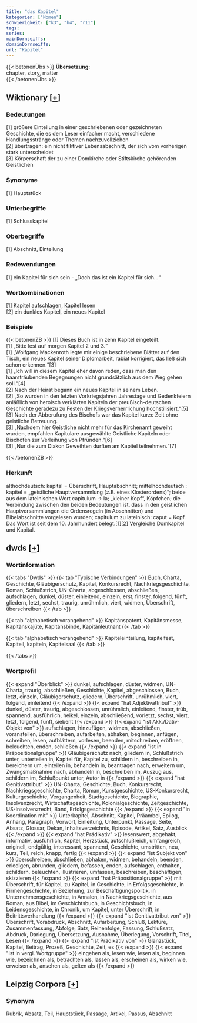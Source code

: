```yaml
---
title: "das Kapitel"
kategorien: ["Nomen"]
schwierigkeit: ["k3", "h4", "r11"]
tags:
series:
mainDornseiffs:
domainDornseiffs:
url: "Kapitel"
---
```


{{< betonenÜbs >}}
**Übersetzung:**  
chapter, story, matter  
{{< /betonenÜbs >}}

## Wiktionary [[+](https://de.wiktionary.org/wiki/Kapitel)]

### Bedeutungen
[1] größere Einteilung in einer geschriebenen oder gezeichneten Geschichte, die es dem Leser einfacher macht, verschiedene Handlungsstränge oder Themen nachzuvollziehen  
[2] übertragen: ein nicht fiktiver Lebensabschnitt, der sich vom vorherigen stark unterscheidet  
[3] Körperschaft der zu einer Domkirche oder Stiftskirche gehörenden Geistlichen  

### Synonyme
[1] Hauptstück  

### Unterbegriffe
[1] Schlusskapitel  

### Oberbegriffe
[1] Abschnitt, Einteilung  

### Redewendungen
[1] ein Kapitel für sich sein - „Doch das ist ein Kapitel für sich…“  

### Wortkombinationen
[1] Kapitel aufschlagen, Kapitel lesen  
[2] ein dunkles Kapitel, ein neues Kapitel  

### Beispiele
{{< betonenZB >}}
[1] Dieses Buch ist in zehn Kapitel eingeteilt.  
[1] „Bitte lest auf morgen Kapitel 2 und 3.“  
[1] „Wolfgang Mackenroth legte mir einige beschriebene Blätter auf den Tisch, ein neues Kapitel seiner Diplomarbeit, rabiat korrigiert, das ließ sich schon erkennen.“[3]  
[1] „Ich will in diesem Kapitel eher davon reden, dass man den haarsträubenden Begegnungen nicht grundsätzlich aus dem Weg gehen soll.“[4]  
[2] Nach der Heirat begann ein neues Kapitel in seinem Leben.  
[2] „So wurden in den letzten Vorkriegsjahren Jahrestage und Gedenkfeiern anläßlich von heroisch verklärten Kapiteln der preußisch-deutschen Geschichte geradezu zu Festen der Kriegsverherrlichung hochstilisiert.“[5]  
[3] Nach der Abberufung des Bischofs war das Kapitel kurze Zeit ohne geistliche Betreuung.  
[3] „Nachdem hier Geistliche nicht mehr für das Kirchenamt geweiht wurden, empfahlen Kapitulare ausgewählte Geistliche Kapiteln oder Bischöfen zur Verleihung von Pfründen.“[6]  
[3] „Nur die zum Diakon Geweihten durften am Kapitel teilnehmen.“[7]  

{{< /betonenZB >}}
### Herkunft
althochdeutsch: kapital = Überschrift, Hauptabschnitt; mittelhochdeutsch : kapitel = „geistliche Hauptversammlung (z.B. eines Klosterordens)“; beide aus dem lateinischen Wort capitulum → la; „kleiner Kopf“, Köpfchen; die Verbindung zwischen den beiden Bedeutungen ist, dass in den geistlichen Hauptversammlungen die Ordensregeln (in Abschnitten) und Bibelabschnitte vorgelesen wurden; capitulum zu lateinisch: caput = Kopf. Das Wort ist seit dem 10. Jahrhundert belegt.[1][2] Vergleiche Domkapitel und Kapital.  



## dwds [[+](https://www.dwds.de/wb/Kapitel)]

### Wortinformation
{{< tabs "Dwds" >}}
{{< tab "Typische Verbindungen" >}}
Buch, Charta, Geschichte, Gläubigerschutz, Kapitel, Konkursrecht, Nachkriegsgeschichte, Roman, Schlußstrich, UN-Charta, abgeschlossen, abschließen, aufschlagen, dunkel, düster, einleitend, einzeln, erst, finster, folgend, fünft, gliedern, letzt, sechst, traurig, unrühmlich, viert, widmen, Überschrift, überschreiben
{{< /tab >}}

{{< tab "alphabetisch vorangehend" >}}
Kapitänspatent, Kapitänsmesse, Kapitänskajüte, Kapitänsbinde, Kapitänleutnant
{{< /tab >}}

{{< tab "alphabetisch vorangehend" >}}
Kapiteleinteilung, kapitelfest, Kapitell, kapiteln, Kapitelsaal
{{< /tab >}}

{{< /tabs >}}

### Wortprofil
{{< expand "Überblick" >}} dunkel, aufschlagen, düster, widmen, UN-Charta, traurig, abschließen, Geschichte, Kapitel, abgeschlossen, Buch, letzt, einzeln, Gläubigerschutz, gliedern, Überschrift, unrühmlich, viert, folgend, einleitend {{< /expand >}}
{{< expand "hat Adjektivattribut" >}} dunkel, düster, traurig, abgeschlossen, unrühmlich, einleitend, finster, trüb, spannend, ausführlich, heikel, einzeln, abschließend, vorletzt, sechst, viert, letzt, folgend, fünft, siebent {{< /expand >}}
{{< expand "ist Akk./Dativ-Objekt von" >}} aufschlagen, hinzufügen, widmen, abschließen, voranstellen, überschreiben, aufarbeiten, abhaken, beginnen, anfügen, schreiben, lesen, aufblättern, vorlesen, beenden, mitschreiben, eröffnen, beleuchten, enden, schließen {{< /expand >}}
{{< expand "ist in Präpositionalgruppe" >}} Gläubigerschutz nach, gliedern in, Schlußstrich unter, unterteilen in, Kapitel für, Kapitel zu, schildern in, beschreiben in, bereichern um, einteilen in, behandeln in, beantragen nach, erweitern um, Zwangsmaßnahme nach, abhandeln in, beschreiben im, Auszug aus, schildern im, Schlußpunkt unter, Autor in {{< /expand >}}
{{< expand "hat Genitivattribut" >}} UN-Charta, Geschichte, Buch, Konkursrecht, Nachkriegsgeschichte, Charta, Roman, Kunstgeschichte, US-Konkursrecht, Kulturgeschichte, Vergangenheit, Stadtgeschichte, Biographie, Insolvenzrecht, Wirtschaftsgeschichte, Kolonialgeschichte, Zeitgeschichte, US-Insolvenzrecht, Band, Erfolgsgeschichte {{< /expand >}}
{{< expand "in Koordination mit" >}} Unterkapitel, Abschnitt, Kapitel, Präambel, Epilog, Anhang, Paragraph, Vorwort, Einleitung, Unterpunkt, Passage, Seite, Absatz, Glossar, Dekan, Inhaltsverzeichnis, Episode, Artikel, Satz, Ausblick {{< /expand >}}
{{< expand "hat Prädikativ" >}} lesenswert, abgehakt, informativ, ausführlich, Kapitel, Herzstück, aufschlußreich, umfangreich, originell, endgültig, interessant, spannend, Geschichte, umstritten, neu, kurz, Teil, reich, knapp, fertig {{< /expand >}}
{{< expand "ist Subjekt von" >}} überschreiben, abschließen, abhaken, widmen, behandeln, beenden, erledigen, abrunden, gliedern, befassen, enden, aufschlagen, enthalten, schildern, beleuchten, illustrieren, umfassen, beschreiben, beschäftigen, skizzieren {{< /expand >}}
{{< expand "hat Präpositionalgruppe" >}} mit Überschrift, für Kapitel, zu Kapitel, in Geschichte, in Erfolgsgeschichte, in Firmengeschichte, in Beziehung, zur Beschäftigungspolitik, in Unternehmensgeschichte, in Annalen, in Nachkriegsgeschichte, aus Roman, aus Bibel, im Geschichtsbuch, in Geschichtsbuch, in Leidensgeschichte, in Chronik, um Kapitel, unter Überschrift, in Beitrittsverhandlung {{< /expand >}}
{{< expand "ist Genitivattribut von" >}} Überschrift, Vorabdruck, Abschnitt, Aufarbeitung, Schluß, Lektüre, Zusammenfassung, Abfolge, Satz, Reihenfolge, Fassung, Schlußsatz, Abdruck, Darlegung, Übersetzung, Ausnahme, Überlegung, Vorschrift, Titel, Lesen {{< /expand >}}
{{< expand "ist Prädikativ von" >}} Glanzstück, Kapitel, Beitrag, Prozeß, Geschichte, Zeit, es {{< /expand >}}
{{< expand "ist in vergl. Wortgruppe" >}} eingehen als, lesen wie, lesen als, beginnen wie, bezeichnen als, betrachten als, lassen als, erscheinen als, wirken wie, erweisen als, ansehen als, gelten als {{< /expand >}}

## Leipzig Corpora [[+](https://corpora.uni-leipzig.de/en/res?word=Kapitel&corpusId=deu_newscrawl-public_2018)]


### Synonym
Rubrik, Absatz, Teil, Hauptstück, Passage, Artikel, Passus, Abschnitt

